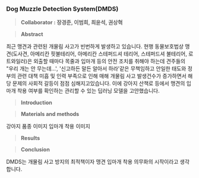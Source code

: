 ### Dog Muzzle Detection System(DMDS)

> **Collaborator : 장경준, 이범희, 최윤석, 권상혁**

> **Abstract**

최근 맹견과 관련된 개물림 사고가 빈번하게 발생하고 있습니다. 현행 동물보호법상 맹견(도사견, 아메리칸 핏불테리어, 아메리칸 스테퍼드셔 테리어, 스테퍼드셔 불테리어, 로트와일러)은 외출할 때마다 목줄과 입마개 등의 안전 조치를 취해야 하는데 견주들의 "우리 개는 안 무는데...', '신고하든 말든 알아서 하라'같은 무책임하고 안일한 태도와 정부의 관련 대책 미흡 및 인력 부족으로 인해 매해 개물림 사고 발생건수가 증가하면서 해당 문제의 사회적 갈등이 점점 심해지고있습니다. 
이에 강아지 산책로 등에서 맹견의 입마개 착용 여부를 확인하는 관리할 수 있는 딥러닝 모델을 고안했습니다.

> **Introduction**



> **Materials and methods**

강아지 품종 이미지
입마개 착용 이미지

> **Results**

> **Conclusion**

DMDS는 개물림 사고 방지의 최적책이자 맹견 입마개 착용 의무화의 시작이라고 생각합니다.
